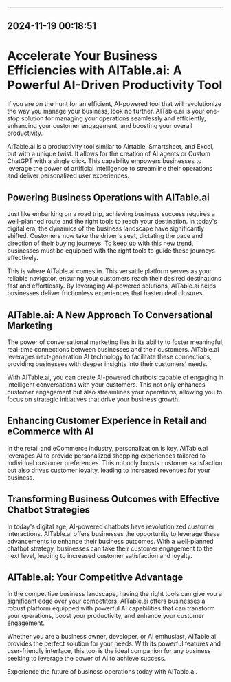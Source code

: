 

---------------------------------------------
2024-11-19 00:18:51
---------------------------------------------

# Accelerate Your Business Efficiencies with AITable.ai: A Powerful AI-Driven Productivity Tool

If you are on the hunt for an efficient, AI-powered tool that will revolutionize the way you manage your business, look no further. AITable.ai is your one-stop solution for managing your operations seamlessly and efficiently, enhancing your customer engagement, and boosting your overall productivity.

AITable.ai is a productivity tool similar to Airtable, Smartsheet, and Excel, but with a unique twist. It allows for the creation of AI agents or Custom ChatGPT with a single click. This capability empowers businesses to leverage the power of artificial intelligence to streamline their operations and deliver personalized user experiences.

## Powering Business Operations with AITable.ai

Just like embarking on a road trip, achieving business success requires a well-planned route and the right tools to reach your destination. In today's digital era, the dynamics of the business landscape have significantly shifted. Customers now take the driver's seat, dictating the pace and direction of their buying journeys. To keep up with this new trend, businesses must be equipped with the right tools to guide these journeys effectively.

This is where AITable.ai comes in. This versatile platform serves as your reliable navigator, ensuring your customers reach their desired destinations fast and effortlessly. By leveraging AI-powered solutions, AITable.ai helps businesses deliver frictionless experiences that hasten deal closures.

## AITable.ai: A New Approach To Conversational Marketing

The power of conversational marketing lies in its ability to foster meaningful, real-time connections between businesses and their customers. AITable.ai leverages next-generation AI technology to facilitate these connections, providing businesses with deeper insights into their customers' needs.

With AITable.ai, you can create AI-powered chatbots capable of engaging in intelligent conversations with your customers. This not only enhances customer engagement but also streamlines your operations, allowing you to focus on strategic initiatives that drive your business growth.

## Enhancing Customer Experience in Retail and eCommerce with AI

In the retail and eCommerce industry, personalization is key. AITable.ai leverages AI to provide personalized shopping experiences tailored to individual customer preferences. This not only boosts customer satisfaction but also drives customer loyalty, leading to increased revenues for your business.

## Transforming Business Outcomes with Effective Chatbot Strategies

In today's digital age, AI-powered chatbots have revolutionized customer interactions. AITable.ai offers businesses the opportunity to leverage these advancements to enhance their business outcomes. With a well-planned chatbot strategy, businesses can take their customer engagement to the next level, leading to increased customer satisfaction and loyalty.

## AITable.ai: Your Competitive Advantage

In the competitive business landscape, having the right tools can give you a significant edge over your competitors. AITable.ai offers businesses a robust platform equipped with powerful AI capabilities that can transform your operations, boost your productivity, and enhance your customer engagement.

Whether you are a business owner, developer, or AI enthusiast, AITable.ai provides the perfect solution for your needs. With its powerful features and user-friendly interface, this tool is the ideal companion for any business seeking to leverage the power of AI to achieve success.

Experience the future of business operations today with AITable.ai.